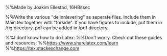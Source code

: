 %%Made by Joakim Ellestad, 16HBitsec

%%Write the various "delinnlevering" as seperate files. Include them in Main.tex together with "forside". If you have figures to include, put them in /fig directory. pdf can be added in /pdf directory.

%%I dont know how to do Latex:
%%Don't worry. Check out these guides and resources:
%%https://www.sharelatex.com/learn
%%https://tex.stackexchange.com
